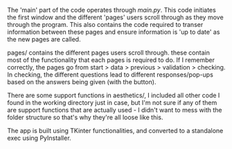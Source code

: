 The 'main' part of the code operates through _main.py_. This code initiates the first window and the different 'pages' users
scroll through as they move through the program. This also contains the code required to transer information between these pages
and ensure information is 'up to date' as the new pages are called. 

pages/ contains the different pages users scroll through. these contain most of the functionality that each pages is 
required to do. If I remember correctly, the pages go from start > data > previous > validation > checking. In checking, 
the different questions lead to different responses/pop-ups based on the answers being given (with the button).

There are some support functions in aesthetics/, I included all other code I found in the working directory just in case, but I'm not sure if any of them are support functions that are actually used - I didn't want to mess with the folder structure so that's why they're all loose like this. 

The app is built using TKinter functionalities, and converted to a standalone exec using PyInstaller. 



